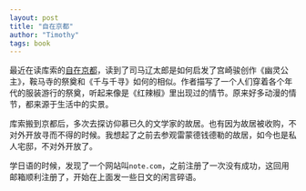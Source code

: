```yaml
---
layout: post
title: "自在京都"
author: "Timothy"
tags: book 
---
```


最近在读库索的[自在京都](https://book.douban.com/subject/33429537/)，读到了司马辽太郎是如何启发了宫崎骏创作《幽灵公主》，鞍马寺的祭奠和《千与千寻》如何的相似。作者描写了一个人们穿着各个年代的服装游行的祭奠，听起来像是《红辣椒》里出现过的情节。原来好多动漫的情节，都来源于生活中的实景。

库索搬到京都后，多次去探访仰慕已久的文学家的故居。也有因为故居被收购，不对外开放寻而不得的时候。我想起了之前去参观雷蒙德钱德勒的故居，如今也是私人宅邸，不对外开放了。

学日语的时候，发现了一个网站叫`note.com`，之前注册了一次没有成功，这回用邮箱顺利注册了，开始在上面发一些日文的闲言碎语。
